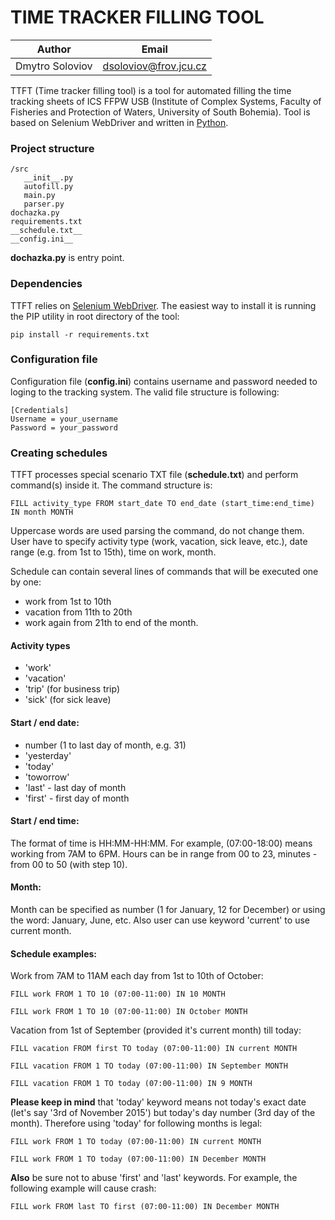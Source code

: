 # TIME TRACKER FILLING TOOL

| Author | Email |
| --- | --- |
| Dmytro Soloviov | [dsoloviov@frov.jcu.cz](dsoloviov@frov.jcu.cz) |

TTFT (Time tracker filling tool) is a tool for automated filling the time tracking sheets of ICS FFPW USB (Institute of Complex Systems, Faculty of Fisheries and Protection of Waters, University of South Bohemia). Tool is based on Selenium WebDriver and written in [Python](https://www.python.org/).

### Project structure

```
/src
   __init__.py
   autofill.py
   main.py
   parser.py
dochazka.py
requirements.txt
__schedule.txt__
__config.ini__
```

__dochazka.py__ is entry point.

### Dependencies

TTFT relies on [Selenium WebDriver](http://www.seleniumhq.org/). The easiest way to install it is running the PIP utility in root directory of the tool:

```
pip install -r requirements.txt
```

### Configuration file

Configuration file (__config.ini__) contains username and password needed to loging to the tracking system. The valid file structure is following:

```
[Credentials]
Username = your_username
Password = your_password
```

### Creating schedules

TTFT processes special scenario TXT file (__schedule.txt__) and perform command(s) inside it. The command structure is:

```
FILL activity_type FROM start_date TO end_date (start_time:end_time) IN month MONTH
```

Uppercase words are used parsing the command, do not change them. User have to specify activity type (work, vacation, sick leave, etc.), date range (e.g. from 1st to 15th), time on work, month.

Schedule can contain several lines of commands that will be executed one by one:

- work from 1st to 10th
- vacation from 11th to 20th
- work again from 21th to end of the month.

#### Activity types

- 'work'
- 'vacation'
- 'trip' (for business trip)
- 'sick' (for sick leave)

#### Start / end date:

- number (1 to last day of month, e.g. 31)
- 'yesterday'
- 'today'
- 'toworrow'
- 'last' - last day of month
- 'first' - first day of month

#### Start / end time:

The format of time is HH:MM-HH:MM. For example, (07:00-18:00) means working from 7AM to 6PM. Hours can be in range from 00 to 23, minutes - from 00 to 50 (with step 10).

#### Month:

Month can be specified as number (1 for January, 12 for December) or using the word: January, June, etc. Also user can use keyword 'current' to use current month.

#### Schedule examples:

Work from 7AM to 11AM each day from 1st to 10th of October:

```
FILL work FROM 1 TO 10 (07:00-11:00) IN 10 MONTH
```
```
FILL work FROM 1 TO 10 (07:00-11:00) IN October MONTH
```

Vacation from 1st of September (provided it's current month) till today:

```
FILL vacation FROM first TO today (07:00-11:00) IN current MONTH
```
```
FILL vacation FROM 1 TO today (07:00-11:00) IN September MONTH
```
```
FILL vacation FROM 1 TO today (07:00-11:00) IN 9 MONTH
```

__Please keep in mind__ that 'today' keyword means not today's exact date (let's say '3rd of November 2015') but today's day number (3rd day of the month). Therefore using 'today' for following months is legal:

```
FILL work FROM 1 TO today (07:00-11:00) IN current MONTH
```
```
FILL work FROM 1 TO today (07:00-11:00) IN December MONTH
```

__Also__ be sure not to abuse 'first' and 'last' keywords. For example, the following example will cause crash:

```
FILL work FROM last TO first (07:00-11:00) IN December MONTH
```